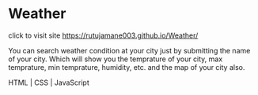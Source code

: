 # Weather
click to visit site  https://rutujamane003.github.io/Weather/

You can search weather condition at your city just by submitting the name of your city. 
Which will show you the temprature of your city, max temprature, min temprature, humidity, etc. and the map of your city also.





HTML | CSS | JavaScript
